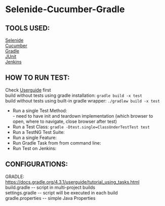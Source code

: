 # Selenide-Cucumber-Gradle

## TOOLS USED:<br/>
[Selenide](https://github.com/codeborne/selenide)<br/>
[Cucumber](https://github.com/cucumber/cucumber)<br/>
[Gradle](https://github.com/gradle/gradle)<br/>
[JUnit](http://junit.org/junit5/docs/current/user-guide/)<br/>
[Jenkins](https://github.com/kohsuke/jenkins)<br/>

## HOW TO RUN TEST:<br/>
Check [Userguide](https://docs.gradle.org/current/userguide/userguide.html) first<br/>
build without tests using gradle installation: `gradle build -x test`<br/>
build without tests using built-in gradle wrapper: `./gradlew build -x test`<br/>

* Run a single Test Method:<br/>
        - need to have init and teardown implementation (which browser to open, where to navigate, close browser after test)
* Run a Test Class: `gradle -Dtest.single=ClassUnderTestTest test`<br/>
* Run a TestNG Test Suite:<br/>
* Run a single Feature:<br/>
* Run Gradle Task from from command line:<br/>
* Run Test on Jenkins:<br/>

## CONFIGURATIONS:
GRADLE:<br/>
https://docs.gradle.org/4.3.1/userguide/tutorial_using_tasks.html<br/>
build.gradle -- script in multi-project builds<br/>
settings.gradle -- script will be executed in each build<br/>
gradle.properties -- simple Java Properties<br/>




